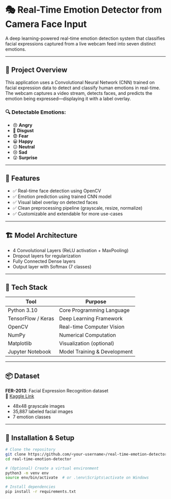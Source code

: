 # 🎭 Real-Time Emotion Detector from Camera Face Input

A deep learning-powered real-time emotion detection system that classifies facial expressions captured from a live webcam feed into seven distinct emotions.

---

## 📌 Project Overview

This application uses a Convolutional Neural Network (CNN) trained on facial expression data to detect and classify human emotions in real-time. The webcam captures a video stream, detects faces, and predicts the emotion being expressed—displaying it with a label overlay.

### 🔍 Detectable Emotions:
- 😠 **Angry**
- 🤢 **Disgust**
- 😨 **Fear**
- 😀 **Happy**
- 😐 **Neutral**
- 😢 **Sad**
- 😲 **Surprise**

---

## 🧠 Features

- ✅ Real-time face detection using OpenCV
- ✅ Emotion prediction using trained CNN model
- ✅ Visual label overlay on detected faces
- ✅ Clean preprocessing pipeline (grayscale, resize, normalize)
- ✅ Customizable and extendable for more use-cases

---

## 🏗️ Model Architecture

- 4 Convolutional Layers (ReLU activation + MaxPooling)
- Dropout layers for regularization
- Fully Connected Dense layers
- Output layer with Softmax (7 classes)

---

## 🧰 Tech Stack

| Tool | Purpose |
|------|---------|
| Python 3.10 | Core Programming Language |
| TensorFlow / Keras | Deep Learning Framework |
| OpenCV | Real-time Computer Vision |
| NumPy | Numerical Computation |
| Matplotlib | Visualization (optional) |
| Jupyter Notebook | Model Training & Development |

---

## 📦 Dataset

**FER-2013**: Facial Expression Recognition dataset  
🔗 [Kaggle Link](https://www.kaggle.com/datasets/msambare/fer2013)

- 48x48 grayscale images
- 35,887 labeled facial images
- 7 emotion classes

---

## 🚀 Installation & Setup

```bash
# Clone the repository
git clone https://github.com/<your-username>/real-time-emotion-detector.git
cd real-time-emotion-detector

# (Optional) Create a virtual environment
python3 -m venv env
source env/bin/activate  # or .\env\Scripts\activate on Windows

# Install dependencies
pip install -r requirements.txt

